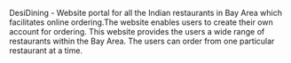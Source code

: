 DesiDining - Website portal for all the Indian restaurants in Bay Area which facilitates online ordering.The website enables users to create their own account for ordering. This website provides the users a wide range of restaurants within the Bay Area. The users can order from one particular restaurant at a time.
